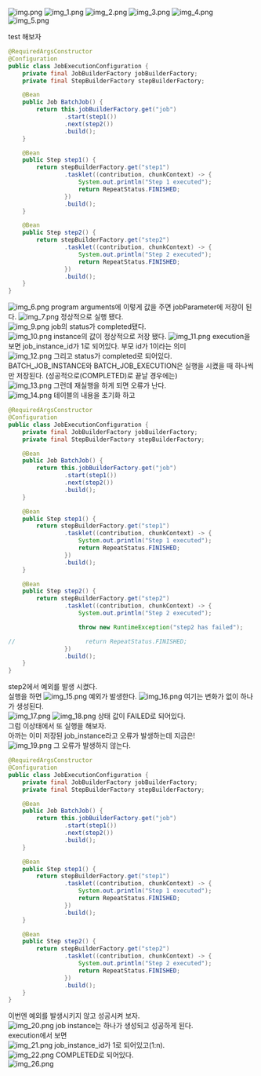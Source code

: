 ![img.png](img.png)
![img_1.png](img_1.png)
![img_2.png](img_2.png)
![img_3.png](img_3.png)
![img_4.png](img_4.png)
![img_5.png](img_5.png)

test 해보자 <br>
```java
@RequiredArgsConstructor
@Configuration
public class JobExecutionConfiguration {
    private final JobBuilderFactory jobBuilderFactory;
    private final StepBuilderFactory stepBuilderFactory;

    @Bean
    public Job BatchJob() {
        return this.jobBuilderFactory.get("job")
                .start(step1())
                .next(step2())
                .build();
    }

    @Bean
    public Step step1() {
        return stepBuilderFactory.get("step1")
                .tasklet((contribution, chunkContext) -> {
                    System.out.println("Step 1 executed");
                    return RepeatStatus.FINISHED;
                })
                .build();
    }

    @Bean
    public Step step2() {
        return stepBuilderFactory.get("step2")
                .tasklet((contribution, chunkContext) -> {
                    System.out.println("Step 2 executed");
                    return RepeatStatus.FINISHED;
                })
                .build();
    }
}

```
![img_6.png](img_6.png)
 program arguments에 이렇게 값을 주면 jobParameter에 저장이 된다.
![img_7.png](img_7.png)
정상적으로 실행 됐다. <br>
![img_9.png](img_9.png)
job의 status가 completed됐다. <br>
![img_10.png](img_10.png)
instance의 값이 정상적으로 저장 됐다. 
![img_11.png](img_11.png)
execution을 보면 job_instance_id가 1로 되어있다. 부모 id가 1이라는 의미 <br>
![img_12.png](img_12.png)
그리고 status가 completed로 되어있다. <br>
BATCH_JOB_INSTANCE와 BATCH_JOB_EXECUTION은 실행을 시켰을 때 하나씩만 저장된다. (성공적으로(COMPLETED)로 끝날 경우에는) <br>
![img_13.png](img_13.png)
그런데 재실행을 하게 되면 오류가 난다.
<br>
![img_14.png](img_14.png)
테이블의 내용을 초기화 하고 
```java
@RequiredArgsConstructor
@Configuration
public class JobExecutionConfiguration {
    private final JobBuilderFactory jobBuilderFactory;
    private final StepBuilderFactory stepBuilderFactory;

    @Bean
    public Job BatchJob() {
        return this.jobBuilderFactory.get("job")
                .start(step1())
                .next(step2())
                .build();
    }

    @Bean
    public Step step1() {
        return stepBuilderFactory.get("step1")
                .tasklet((contribution, chunkContext) -> {
                    System.out.println("Step 1 executed");
                    return RepeatStatus.FINISHED;
                })
                .build();
    }

    @Bean
    public Step step2() {
        return stepBuilderFactory.get("step2")
                .tasklet((contribution, chunkContext) -> {
                    System.out.println("Step 2 executed");

                    throw new RuntimeException("step2 has failed");

//                    return RepeatStatus.FINISHED;
                })
                .build();
    } 
}

```
step2에서 예외를 발생 시켰다. <br>
실행을 하면 
![img_15.png](img_15.png)
예외가 발생한다.
![img_16.png](img_16.png)
여기는 변화가 없이 하나가 생성된다. <br>
![img_17.png](img_17.png)
![img_18.png](img_18.png)
상태 값이 FAILED로 되어있다. <br>
그럼 이상태에서 또 실행을 해보자. <br>
아까는 이미 저장된 job_instance라고 오류가 발생하는데 지금은! <br>
![img_19.png](img_19.png)
그 오류가 발생하지 않는다. 

```java
@RequiredArgsConstructor
@Configuration
public class JobExecutionConfiguration {
    private final JobBuilderFactory jobBuilderFactory;
    private final StepBuilderFactory stepBuilderFactory;

    @Bean
    public Job BatchJob() {
        return this.jobBuilderFactory.get("job")
                .start(step1())
                .next(step2())
                .build();
    }

    @Bean
    public Step step1() {
        return stepBuilderFactory.get("step1")
                .tasklet((contribution, chunkContext) -> {
                    System.out.println("Step 1 executed");
                    return RepeatStatus.FINISHED;
                })
                .build();
    }

    @Bean
    public Step step2() {
        return stepBuilderFactory.get("step2")
                .tasklet((contribution, chunkContext) -> {
                    System.out.println("Step 2 executed");
                    return RepeatStatus.FINISHED;
                })
                .build();
    }
}
```
이번엔 예외를 발생시키지 않고 성공시켜 보자. <br>
![img_20.png](img_20.png)
job instance는 하나가 생성되고 성공하게 된다.<br>
execution에서 보면 <br>
![img_21.png](img_21.png)
job_instance_id가 1로 되어있고(1:n). <br>
![img_22.png](img_22.png)
COMPLETED로 되어있다. <br>
![img_26.png](img_26.png)




